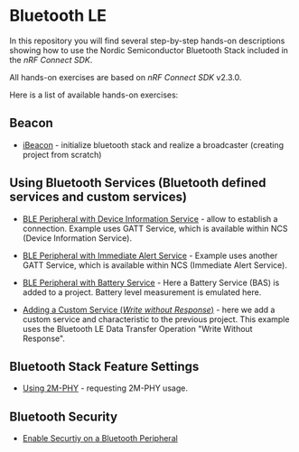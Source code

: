 # Bluetooth LE

In this repository you will find several step-by-step hands-on descriptions showing how to use the Nordic Semiconductor Bluetooth Stack included in the _nRF Connect SDK_. 

All hands-on exercises are based on _nRF Connect SDK_ v2.3.0. 

Here is a list of available hands-on exercises:

## Beacon

- [iBeacon](doc/NCSv2.3.0_01_Beacon.md) - initialize bluetooth stack and realize a broadcaster (creating project from scratch)

## Using Bluetooth Services (Bluetooth defined services and custom services)

- [BLE Peripheral with Device Information Service](doc/NCSv2.3.0_02_peripheral_Service_DeviceInformation.md) - allow to establish a connection. Example uses GATT Service, which is available within NCS (Device Information Service).

- [BLE Peripheral with Immediate Alert Service](doc/NCSv2.3.0_02a_peripheral_Service_ImmediateAlert.md) - Example uses another GATT Service, which is available within NCS (Immediate Alert Service).

- [BLE Peripheral with Battery Service](doc/NCSv2.4.0_02b_peripheral_Service_Battery.md) - Here a Battery Service (BAS) is added to a project. Battery level measurement is emulated here.

- [Adding a Custom Service (_Write without Response_)](doc/NCSv2.3.0_03_peripheral_CustomService.md) - here we add a custom service and characteristic to the previous project. This example uses the Bluetooth LE Data Transfer Operation "Write Without Response".

## Bluetooth Stack Feature Settings

- [Using 2M-PHY](doc/NCSv2.3.0_06_peripheral_2MPHY.md) - requesting 2M-PHY usage. 

## Bluetooth Security

- [Enable Securtiy on a Bluetooth Peripheral](doc/NCSv2.3.0_10_peripheral_EnableSecurity.md)
